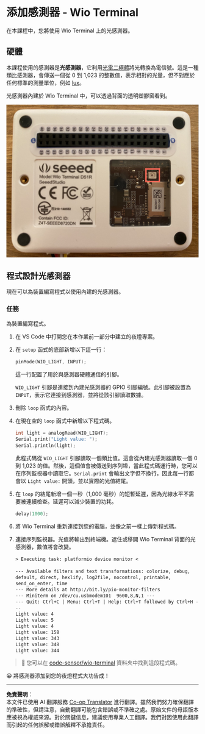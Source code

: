<!--
CO_OP_TRANSLATOR_METADATA:
{
  "original_hash": "7f4ad0ef54f248b85b92187c94cf9dcb",
  "translation_date": "2025-08-26T23:31:27+00:00",
  "source_file": "1-getting-started/lessons/3-sensors-and-actuators/wio-terminal-sensor.md",
  "language_code": "mo"
}
-->
# 添加感測器 - Wio Terminal

在本課程中，您將使用 Wio Terminal 上的光感測器。

## 硬體

本課程使用的感測器是**光感測器**，它利用[光電二極體](https://wikipedia.org/wiki/Photodiode)將光轉換為電信號。這是一種類比感測器，會傳送一個從 0 到 1,023 的整數值，表示相對的光量，但不對應於任何標準的測量單位，例如 [lux](https://wikipedia.org/wiki/Lux)。

光感測器內建於 Wio Terminal 中，可以透過背面的透明塑膠窗看到。

![Wio Terminal 背面的光感測器](../../../../../translated_images/wio-light-sensor.b1f529f3c95f51654f2e2c1d2d4b55fe547d189f588c974f5c2462c728133840.mo.png)

## 程式設計光感測器

現在可以為裝置編寫程式以使用內建的光感測器。

### 任務

為裝置編寫程式。

1. 在 VS Code 中打開您在本作業前一部分中建立的夜燈專案。

1. 在 `setup` 函式的底部新增以下這一行：

    ```cpp
    pinMode(WIO_LIGHT, INPUT);
    ```

    這一行配置了用於與感測器硬體通信的引腳。

    `WIO_LIGHT` 引腳是連接到內建光感測器的 GPIO 引腳編號。此引腳被設置為 `INPUT`，表示它連接到感測器，並將從該引腳讀取數據。

1. 刪除 `loop` 函式的內容。

1. 在現在空的 `loop` 函式中新增以下程式碼。

    ```cpp
    int light = analogRead(WIO_LIGHT);
    Serial.print("Light value: ");
    Serial.println(light);
    ```

    此程式碼從 `WIO_LIGHT` 引腳讀取一個類比值。這會從內建光感測器讀取一個 0 到 1,023 的值。然後，這個值會被傳送到序列埠，當此程式碼運行時，您可以在序列監視器中讀取它。`Serial.print` 會輸出文字但不換行，因此每一行都會以 `Light value:` 開頭，並以實際的光值結尾。

1. 在 `loop` 的結尾新增一個一秒（1,000 毫秒）的短暫延遲，因為光線水平不需要被連續檢查。延遲可以減少裝置的功耗。

    ```cpp
    delay(1000);
    ```

1. 將 Wio Terminal 重新連接到您的電腦，並像之前一樣上傳新程式碼。

1. 連接序列監視器。光值將輸出到終端機。遮住或移開 Wio Terminal 背面的光感測器，數值將會改變。

    ```output
    > Executing task: platformio device monitor <

    --- Available filters and text transformations: colorize, debug, default, direct, hexlify, log2file, nocontrol, printable, send_on_enter, time
    --- More details at http://bit.ly/pio-monitor-filters
    --- Miniterm on /dev/cu.usbmodem101  9600,8,N,1 ---
    --- Quit: Ctrl+C | Menu: Ctrl+T | Help: Ctrl+T followed by Ctrl+H ---
    Light value: 4
    Light value: 5
    Light value: 4
    Light value: 158
    Light value: 343
    Light value: 348
    Light value: 344
    ```

> 💁 您可以在 [code-sensor/wio-terminal](../../../../../1-getting-started/lessons/3-sensors-and-actuators/code-sensor/wio-terminal) 資料夾中找到這段程式碼。

😀 將感測器添加到您的夜燈程式大功告成！

---

**免責聲明**：  
本文件已使用 AI 翻譯服務 [Co-op Translator](https://github.com/Azure/co-op-translator) 進行翻譯。雖然我們努力確保翻譯的準確性，但請注意，自動翻譯可能包含錯誤或不準確之處。原始文件的母語版本應被視為權威來源。對於關鍵信息，建議使用專業人工翻譯。我們對因使用此翻譯而引起的任何誤解或錯誤解釋不承擔責任。